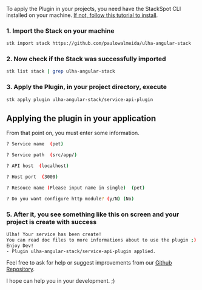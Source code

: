 To apply the Plugin in your projects, you need have the StackSpot CLI installed on your machine. [If not, follow this tutorial to install](https://docs.stackspot.com/docs/stk-cli/installation/).

### 1. Import the Stack on your machine

```sh
stk import stack https://github.com/paulowalmeida/ulha-angular-stack
```

### 2. Now check if the Stack was successfully imported

```sh
stk list stack | grep ulha-angular-stack
```

### 3. Apply the Plugin, in your project directory, execute

```sh
stk apply plugin ulha-angular-stack/service-api-plugin
```

## Applying the plugin in your application
From that point on, you must enter some information.
```sh
? Service name  (pet)
```
```sh
? Service path  (src/app/)
```
```sh
? API host  (localhost)
```
```sh
? Host port  (3000)
```
```sh
? Resouce name (Please input name in single)  (pet)
```
```sh
? Do you want configure http module? (y/N) (No)
```
### 5. After it, you see something like this on screen and your project is create with success
```sh
Ulha! Your service has been create!
You can read doc files to more informations about to use the plugin ;)
Enjoy Dev!
- Plugin ulha-angular-stack/service-api-plugin applied.
```

Feel free to ask for help or suggest improvements from our [Github Repository](https://github.com/paulowalmeida/ulha-angular-stack/issues).

I hope can help you in your development. ;)